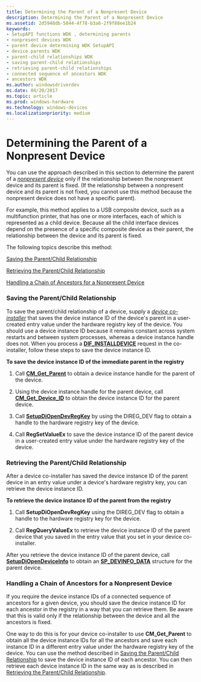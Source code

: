 ```yaml
---
title: Determining the Parent of a Nonpresent Device
description: Determining the Parent of a Nonpresent Device
ms.assetid: 2d5948db-5844-4f78-b3a6-2f9f88ee1b24
keywords:
- SetupAPI functions WDK , determining parents
- nonpresent devices WDK
- parent device determining WDK SetupAPI
- device parents WDK
- parent-child relationships WDK
- saving parent-child relationships
- retrieving parent-child relationships
- connected sequence of ancestors WDK
- ancestors WDK
ms.author: windowsdriverdev
ms.date: 04/20/2017
ms.topic: article
ms.prod: windows-hardware
ms.technology: windows-devices
ms.localizationpriority: medium
---
```


# Determining the Parent of a Nonpresent Device





You can use the approach described in this section to determine the parent of a [*nonpresent device*](https://msdn.microsoft.com/library/windows/hardware/ff556313#wdkgloss-nonpresent-device) only if the relationship between the nonpresent device and its parent is fixed. (If the relationship between a nonpresent device and its parent is not fixed, you cannot use this method because the nonpresent device does not have a specific parent).

For example, this method applies to a USB composite device, such as a multifunction printer, that has one or more interfaces, each of which is represented as a child device. Because all the child interface devices depend on the presence of a specific composite device as their parent, the relationship between the device and its parent is fixed.

The following topics describe this method:

[Saving the Parent/Child Relationship](#saving-the-parent-child-relationship)

[Retrieving the Parent/Child Relationship](#retrieving-the-parent-child-relationship)

[Handling a Chain of Ancestors for a Nonpresent Device](#handling-a-chain-of-ancestors-for-a-nonpresent-device)

### <a href="" id="saving-the-parent-child-relationship"></a> Saving the Parent/Child Relationship

To save the parent/child relationship of a device, supply a [*device co-installer*](https://msdn.microsoft.com/library/windows/hardware/ff556277#wdkgloss-device-co-installer) that saves the device instance ID of the device's parent in a user-created entry value under the hardware registry key of the device. You should use a device instance ID because it remains constant across system restarts and between system processes, whereas a device instance handle does not. When you process a [**DIF_INSTALLDEVICE**](https://msdn.microsoft.com/library/windows/hardware/ff543692) request in the co-installer, follow these steps to save the device instance ID.

****To save the device instance ID of the immediate parent in the registry****

1.  Call [**CM_Get_Parent**](https://msdn.microsoft.com/library/windows/hardware/ff538610) to obtain a device instance handle for the parent of the device.

2.  Using the device instance handle for the parent device, call [**CM_Get_Device_ID**](https://msdn.microsoft.com/library/windows/hardware/ff538405) to obtain the device instance ID for the parent device.

3.  Call [**SetupDiOpenDevRegKey**](https://msdn.microsoft.com/library/windows/hardware/ff552079) by using the DIREG_DEV flag to obtain a handle to the hardware registry key of the device.

4.  Call **RegSetValueEx** to save the device instance ID of the parent device in a user-created entry value under the hardware registry key of the device.

### <a href="" id="retrieving-the-parent-child-relationship"></a> Retrieving the Parent/Child Relationship

After a device co-installer has saved the device instance ID of the parent device in an entry value under a device's hardware registry key, you can retrieve the device instance ID.

****To retrieve the device instance ID of the parent from the registry****

1.  Call **SetupDiOpenDevRegKey** using the DIREG_DEV flag to obtain a handle to the hardware registry key for the device.

2.  Call **RegQueryValueEx** to retrieve the device instance ID of the parent device that you saved in the entry value that you set in your device co-installer.

After you retrieve the device instance ID of the parent device, call [**SetupDiOpenDeviceInfo**](https://msdn.microsoft.com/library/windows/hardware/ff552071) to obtain an [**SP_DEVINFO_DATA**](https://msdn.microsoft.com/library/windows/hardware/ff552344) structure for the parent device.

### <a href="" id="handling-a-chain-of-ancestors-for-a-nonpresent-device"></a> Handling a Chain of Ancestors for a Nonpresent Device

If you require the device instance IDs of a connected sequence of ancestors for a given device, you should save the device instance ID for each ancestor in the registry in a way that you can retrieve them. Be aware that this is valid only if the relationship between the device and all the ancestors is fixed.

One way to do this is for your device co-installer to use **CM_Get_Parent** to obtain all the device instance IDs for all the ancestors and save each instance ID in a different entry value under the hardware registry key of the device. You can use the method described in [Saving the Parent/Child Relationship](#saving-the-parent-child-relationship) to save the device instance ID of each ancestor. You can then retrieve each device instance ID in the same way as is described in [Retrieving the Parent/Child Relationship](#retrieving-the-parent-child-relationship).

 

 






